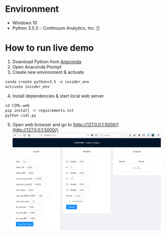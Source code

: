 # Environment
- Windows 10
- Python 3.5.3 :: Continuum Analytics, Inc. []


# How to run live demo
1. Download Python from [Anaconda](https://anaconda.org/)
2. Open Anaconda Prompt
3. Create new environment & activate
```commandline
conda create python=3.5 -n insider_env
activate insider_env

```
4. Install dependencies & start local web server
```commandline
cd CIML-web
pip install -r requirements.txt
python ciml.py
```
5. Open web browser and go to [http://127.0.0.1:5000/](http://127.0.0.1:5000/).
![Screenshot][screenshot]

[screenshot]: https://github.com/gafung/CIML/blob/master/README.png
